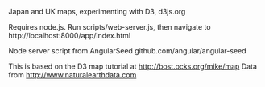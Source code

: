 Japan and UK maps, experimenting with D3, d3js.org

Requires node.js. Run scripts/web-server.js, then navigate to http://localhost:8000/app/index.html

Node server script from AngularSeed github.com/angular/angular-seed

This is based on the D3 map tutorial at http://bost.ocks.org/mike/map
Data from http://www.naturalearthdata.com
